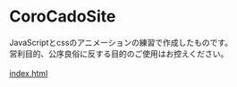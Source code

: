 # CoroCadoSite
JavaScriptとcssのアニメーションの練習で作成したものです。<br>
営利目的、公序良俗に反する目的のご使用はお控えください。<br>
<br>
[index.html](https://hosoya17.github.io/CoroCadoSite/)
